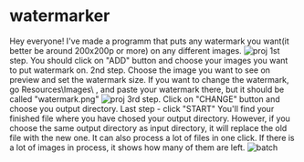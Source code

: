 # watermarker
Hey everyone! 
I've made a programm that puts any watermark you want(it better be around 200x200p or more) on any different images. 
![proj](https://user-images.githubusercontent.com/101730480/170880705-f98eff91-d953-4200-915a-7523fab43d61.PNG)
1st step. You should click on "ADD" button and choose your images you want to put watermark on. 
2nd step. Choose the image you want to see on preview and set the watermark size. 
If you want to change the watermark, go Resources\Images\ , and paste your watermark there, but it should be called "watermark.png"
![proj](https://user-images.githubusercontent.com/101730480/170881479-bf421b54-ac6f-4ca0-99ab-ca98a9919852.PNG)
3rd step. Click on "CHANGE" button and choose you output directory. 
Last step - click "START" 
You'll find your finished file where you have chosed your output directory. However, if you choose the same output directory as input directory, it will replace the old file with the new one.
It can also process a lot of files in one click. If there is a lot of images in process, it shows how many of them are left.
![batch](https://user-images.githubusercontent.com/101730480/170881886-7ad4f99b-8cff-4946-9790-964315468818.PNG)
